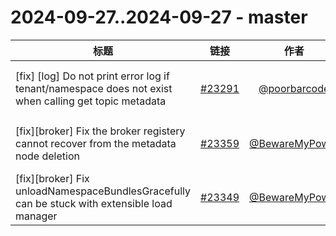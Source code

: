 # 2024-09-27..2024-09-27 - master
| 标题 | 链接 | 作者 | 标签 |
| - | :--: | :--: | - |
| [fix] [log] Do not print error log if tenant/namespace does not exist when calling get topic metadata | [#23291](https://github.com/apache/pulsar/pull/23291) | [@poorbarcode](https://github.com/poorbarcode) | `doc-not-needed` `ready-to-test` `release/3.0.7` `release/3.3.2`  | 
| [fix][broker] Fix the broker registery cannot recover from the metadata node deletion | [#23359](https://github.com/apache/pulsar/pull/23359) | [@BewareMyPower](https://github.com/BewareMyPower) | `type/bug` `area/broker` `doc-not-needed` `release/3.3.2`  | 
| [fix][broker] Fix unloadNamespaceBundlesGracefully can be stuck with extensible load manager  | [#23349](https://github.com/apache/pulsar/pull/23349) | [@BewareMyPower](https://github.com/BewareMyPower) | `type/bug` `doc-not-needed` `ready-to-test`  | 
